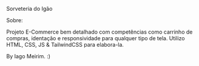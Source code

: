 Sorveteria do Igão 

 Sobre:

Projeto E-Commerce bem detalhado com competências como carrinho de compras, identação e responsividade para qualquer tipo de tela. Utilizo HTML, CSS, JS & TailwindCSS para elabora-la.

 By Iago Meirim. :)
